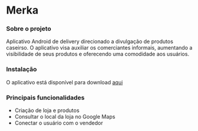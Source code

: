 # Merka

### Sobre o projeto
<p>
Aplicativo Android de delivery direcionado a divulgação de produtos caseirso. O aplicativo visa auxiliar os comerciantes informais, aumentando a visibilidade de seus produtos e oferecendo uma comodidade aos usuários.
</p>

### Instalação
<p>
O aplicativo está disponível para download <a href="https://drive.google.com/file/d/1qTw6uTW7OZMrdEY9D106r6M86nW7gNKe/view?usp=sharing">aqui</a>
</p>

### Principais funcionalidades
* Criação de loja e produtos
* Consultar o local da loja no Google Maps
* Conectar o usuário com o vendedor
